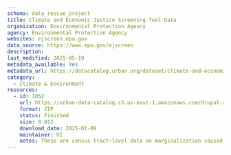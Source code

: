 ```yaml
---
schema: data_rescue_project 
title: Climate and Economic Justice Screening Tool Data
organization: Environmental Protection Agency
agency: Environmental Protection Agency
websites: ejscreen.epa.gov
data_source: https://www.epa.gov/ejscreen
description: 
last_modified: 2025-05-19
metadata_available: Yes
metadata_url: https://datacatalog.urban.org/dataset/climate-and-economic-justice-screening-tool-data
category:
  - Climate & Environment 
resources:
  - id: 1052
    url: https://urban-data-catalog.s3.us-east-1.amazonaws.com/drupal-root-live/2025/04/03/housing-and-communities/climate-and-economic-justice-screening-tool/data.zip
    format: ZIP
    status: Finished
    size: 0.012
    download_date: 2025-01-09
    maintainer: UI
    notes: These are census tract–level data on marginalization caused by underinvestment and pollution burden. Data include information on energy, health, housing, pollution, transportation, water and waste, and workforce development.
---
```

